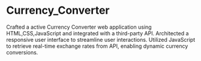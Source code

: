 # Currency_Converter
Crafted a active Currency Converter web application using HTML,CSS,JavaScript and integrated with a third-party API.
Architected a responsive user interface to streamline user interactions. Utilized JavaScript to retrieve real-time exchange
rates from API, enabling dynamic currency conversions.
